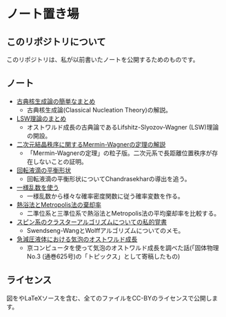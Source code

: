 # ノート置き場

## このリポジトリについて

このリポジトリは、私が以前書いたノートを公開するためのものです。

## ノート

* [古典核生成論の簡単なまとめ](cnt/cntnote.pdf)
  * 古典核生成論(Classical Nucleation Theory)の解説。
* [LSW理論のまとめ](lsw/lswnote.pdf)
  * オストワルド成長の古典論であるLifshitz-Slyozov-Wagner (LSW)理論の開設。
* [二次元結晶秩序に関するMermin-Wagnerの定理の解説](mermin/mermin.pdf)
  * 「Mermin-Wagnerの定理」の粒子版。二次元系で長距離位置秩序が存在しないことの証明。
* [回転液滴の平衡形状](rotation/rotation.pdf)
  * 回転液滴の平衡形状についてChandrasekharの導出を追う。
* [一様乱数を使う](prob/prob.pdf)
  * 一様乱数から様々な確率密度関数に従う確率変数を作る。
* [熱浴法とMetropolis法の棄却率](metropolis/metropolis.pdf)
  * 二準位系と三準位系で熱浴法とMetropolis法の平均棄却率を比較する。
* [スピン系のクラスターアルゴリズムについての私的覚書](cluster/cluster.pdf)
  * Swendseng-WangとWolffアルゴリズムについてのメモ。
* [急減圧液体における気泡のオストワルド成長](k-bubble/k-bubble.pdf)
  * 京コンピュータを使って気泡のオストワルド成長を調べた話(「固体物理 No.3 (通巻625号)の「トピックス」として寄稿したもの)

## ライセンス

図をやLaTeXソースを含む、全てのファイルをCC-BYのライセンスで公開します。
